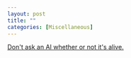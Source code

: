 ```yaml
---
layout: post
title: ""
categories: [Miscellaneous]
---
```


[Don't ask an AI whether or not it's
alive.](https://twitter.com/RealAshEdwards/status/1192201095478562816)